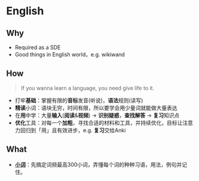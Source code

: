 # English 


## Why

* Required as a SDE
* Good things in English world，e.g. wikiwand


## How  

> If you wanna learn a language, you need give life to it.

* 打牢**基础**：掌握有限的**音标**发音(听说)，**语法**规则(读写)
* **精读**小词：语块无穷，时间有限，所以要学会用少量词就能做大量表达
* 在**用**中学：大量**输入**(**阅读**&**视频**) -> **识别疑惑**，**查找解答** -> **复习**知识点
* **优化**工具：对每一个**加粗**，寻找合适的材料和工具，并持续优化，目标让注意力回归到「用」且有效进步，e.g. **复习**交给Anki



## What

* **[小词](https://www.zhihu.com/question/24088274/answer/26899813)**：先搞定词频最高300小词，弄懂每个词的种种习语，用法，例句并记住。